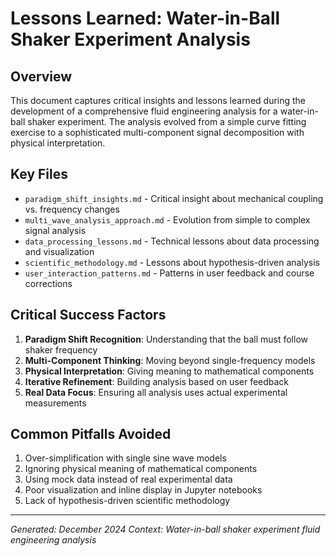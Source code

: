 # Lessons Learned: Water-in-Ball Shaker Experiment Analysis

## Overview
This document captures critical insights and lessons learned during the development of a comprehensive fluid engineering analysis for a water-in-ball shaker experiment. The analysis evolved from a simple curve fitting exercise to a sophisticated multi-component signal decomposition with physical interpretation.

## Key Files
- `paradigm_shift_insights.md` - Critical insight about mechanical coupling vs. frequency changes
- `multi_wave_analysis_approach.md` - Evolution from simple to complex signal analysis
- `data_processing_lessons.md` - Technical lessons about data processing and visualization
- `scientific_methodology.md` - Lessons about hypothesis-driven analysis
- `user_interaction_patterns.md` - Patterns in user feedback and course corrections

## Critical Success Factors
1. **Paradigm Shift Recognition**: Understanding that the ball must follow shaker frequency
2. **Multi-Component Thinking**: Moving beyond single-frequency models
3. **Physical Interpretation**: Giving meaning to mathematical components
4. **Iterative Refinement**: Building analysis based on user feedback
5. **Real Data Focus**: Ensuring all analysis uses actual experimental measurements

## Common Pitfalls Avoided
1. Over-simplification with single sine wave models
2. Ignoring physical meaning of mathematical components
3. Using mock data instead of real experimental data
4. Poor visualization and inline display in Jupyter notebooks
5. Lack of hypothesis-driven scientific methodology

---
*Generated: December 2024*
*Context: Water-in-ball shaker experiment fluid engineering analysis*
